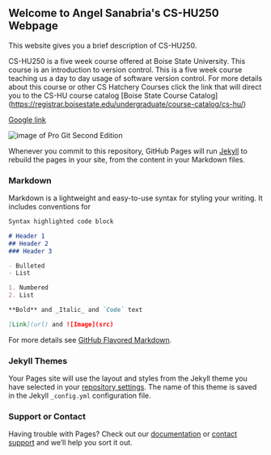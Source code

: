## Welcome to Angel Sanabria's CS-HU250 Webpage

This website gives you a brief description of CS-HU250.

CS-HU250 is a five week course offered at Boise State University. This course is an introduction to version control. 
This is a five week course teaching us a day to day usage of software version control. For more details about this course or other CS Hatchery Courses click the link that will direct you to the CS-HU course catalog [Boise State Course Catalog] (https://registrar.boisestate.edu/undergraduate/course-catalog/cs-hu/)

[Google link](https://google.com/)

![image of Pro Git Second Edition](http://i64.tinypic.com/2vsp9j6.jpg)

Whenever you commit to this repository, GitHub Pages will run [Jekyll](https://jekyllrb.com/) to rebuild the pages in your site, from the content in your Markdown files.

### Markdown

Markdown is a lightweight and easy-to-use syntax for styling your writing. It includes conventions for

```markdown
Syntax highlighted code block

# Header 1
## Header 2
### Header 3

- Bulleted
- List

1. Numbered
2. List

**Bold** and _Italic_ and `Code` text

[Link](url) and ![Image](src)
```

For more details see [GitHub Flavored Markdown](https://guides.github.com/features/mastering-markdown/).

### Jekyll Themes

Your Pages site will use the layout and styles from the Jekyll theme you have selected in your [repository settings](https://github.com/angelsanabriaCS321/angelsanbriaCS-HU250.github.io/settings). The name of this theme is saved in the Jekyll `_config.yml` configuration file.

### Support or Contact

Having trouble with Pages? Check out our [documentation](https://help.github.com/categories/github-pages-basics/) or [contact support](https://github.com/contact) and we’ll help you sort it out.
